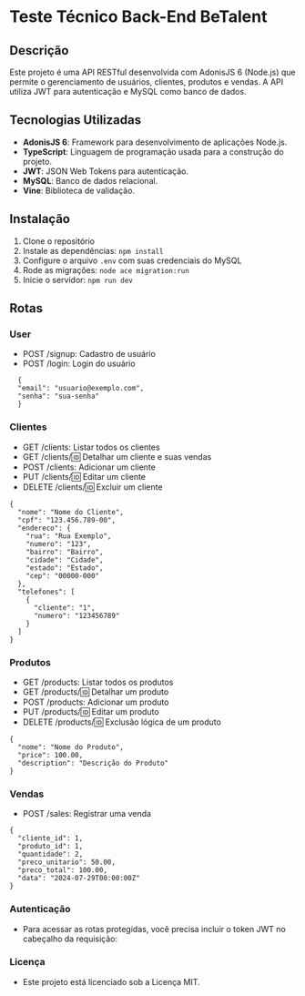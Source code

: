 # Teste Técnico Back-End BeTalent

## Descrição

Este projeto é uma API RESTful desenvolvida com AdonisJS 6 (Node.js) que permite o gerenciamento de usuários, clientes, produtos e vendas. A API utiliza JWT para autenticação e MySQL como banco de dados.

## Tecnologias Utilizadas

- **AdonisJS 6**: Framework para desenvolvimento de aplicações Node.js.
- **TypeScript**: Linguagem de programação usada para a construção do projeto.
- **JWT**: JSON Web Tokens para autenticação.
- **MySQL**: Banco de dados relacional.
- **Vine**: Biblioteca de validação.

## Instalação
1. Clone o repositório
2. Instale as dependências: `npm install`
3. Configure o arquivo `.env` com suas credenciais do MySQL
4. Rode as migrações: `node ace migration:run`
5. Inicie o servidor: `npm run dev`

## Rotas
### User
- POST /signup: Cadastro de usuário
- POST /login: Login do usuário
```
  {
  "email": "usuario@exemplo.com",
  "senha": "sua-senha"
  }
```

### Clientes
- GET /clients: Listar todos os clientes
- GET /clients/:id: Detalhar um cliente e suas vendas
- POST /clients: Adicionar um cliente
- PUT /clients/:id: Editar um cliente
- DELETE /clients/:id: Excluir um cliente
```
{
  "nome": "Nome do Cliente",
  "cpf": "123.456.789-00",
  "endereco": {
    "rua": "Rua Exemplo",
    "numero": "123",
    "bairro": "Bairro",
    "cidade": "Cidade",
    "estado": "Estado",
    "cep": "00000-000"
  },
  "telefones": [
    {
      "cliente": "1",
      "numero": "123456789"
    }
  ]
}  
```

### Produtos
- GET /products: Listar todos os produtos
- GET /products/:id: Detalhar um produto
- POST /products: Adicionar um produto
- PUT /products/:id: Editar um produto
- DELETE /products/:id: Exclusão lógica de um produto
```
{
  "nome": "Nome do Produto",
  "price": 100.00,
  "description": "Descrição do Produto"
}  
```

### Vendas
- POST /sales: Registrar uma venda
```
{
  "cliente_id": 1,
  "produto_id": 1,
  "quantidade": 2,
  "preco_unitario": 50.00,
  "preco_total": 100.00,
  "data": "2024-07-29T00:00:00Z"
}

```

### Autenticação
- Para acessar as rotas protegidas, você precisa incluir o token JWT no cabeçalho da requisição:

### Licença
- Este projeto está licenciado sob a Licença MIT.
